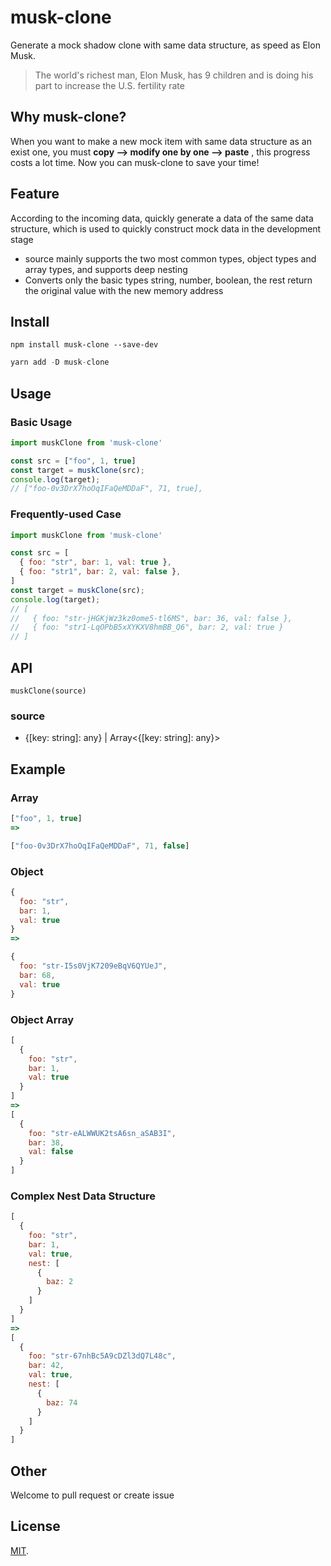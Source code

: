 # musk-clone
Generate a mock shadow clone with same data structure, as speed as Elon Musk.
>The world's richest man, Elon Musk, has 9 children and is doing his part to increase the U.S. fertility rate

## Why musk-clone?
When you want to make a new mock item with same data structure as an exist one, you must **copy --> modify one by one --> paste** , this progress costs a lot time.
Now you can musk-clone to save your time!

## Feature
According to the incoming data, quickly generate a data of the same data structure, which is used to quickly construct mock data in the development stage

- source mainly supports the two most common types, object types and array types, and supports deep nesting
- Converts only the basic types string, number, boolean, the rest return the original value with the new memory address

## Install
```
npm install musk-clone --save-dev
```
```js
yarn add -D musk-clone
```

## Usage

### Basic Usage
```js
import muskClone from 'musk-clone'

const src = ["foo", 1, true]
const target = muskClone(src);
console.log(target); 
// ["foo-0v3DrX7hoOqIFaQeMDDaF", 71, true],
```

### Frequently-used Case
```js
import muskClone from 'musk-clone'

const src = [
  { foo: "str", bar: 1, val: true },
  { foo: "str1", bar: 2, val: false },
]
const target = muskClone(src);
console.log(target); 
// [
//   { foo: "str-jHGKjWz3kz0ome5-tl6MS", bar: 36, val: false },
//   { foo: "str1-LqOPbB5xXYKXV8hmBB_Q6", bar: 2, val: true }
// ]
```

## API
`muskClone(source)`
### source
- {[key: string]: any} | Array<{[key: string]: any}>

## Example

### Array
```js
["foo", 1, true]
=>

["foo-0v3DrX7hoOqIFaQeMDDaF", 71, false]
```
### Object
```js
{ 
  foo: "str", 
  bar: 1, 
  val: true 
}
=>

{
  foo: "str-I5s0VjK7209eBqV6QYUeJ",
  bar: 68,
  val: true
}
```
### Object Array
```js
[
  { 
    foo: "str", 
    bar: 1, 
    val: true 
  }
]
=>
[
  {
    foo: "str-eALWWUK2tsA6sn_aSAB3I",
    bar: 38,
    val: false
  }
]
```
### Complex Nest Data Structure
```js
[
  { 
    foo: "str", 
    bar: 1, 
    val: true, 
    nest: [
      { 
        baz: 2 
      }
    ] 
  }
]
=>
[
  {
    foo: "str-67nhBc5A9cDZl3dQ7L48c",
    bar: 42,
    val: true,
    nest: [
      {
        baz: 74
      }
    ]
  }
]

```

## Other
Welcome to pull request or create issue
## License

[MIT](LICENSE).
